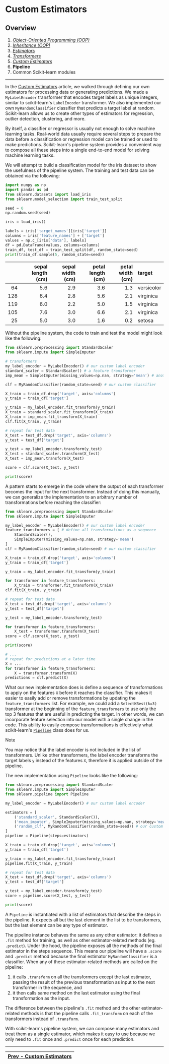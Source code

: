 # Custom Estimators

## Overview
1. [_Object-Oriented Programming (OOP)_](./object-oriented-programming.md)
2. [_Inheritance (OOP)_](./inheritance.md)
3. [_Estimators_](./estimators.md)
4. [_Transformers_](./transformers.md)
5. [_Custom Estimators_](./custom_estimators.md)
6. **Pipeline**
7. Common Scikit-learn modules

---

In the [Custom Estimators](./custom_estimators.md) article, we walked through defining our own estimators for processing data or generating predictions. We made a `MyLabelEncoder` transformer that encodes target labels as unique integers, similar to scikit-learn's `LabelEncoder` transformer. We also implemented our own `MyRandomClassifier` classifier that predicts a target label at random. Scikit-learn allows us to create other types of estimators for regression, outlier detection, clustering, and more.

By itself, a classifier or regressor is usually not enough to solve machine learning tasks. Real-world data usually require several steps to prepare the data before a classification or regression model can be trained or used to make predictions. Scikit-learn's pipeline system provides a convenient way to compose all these steps into a single end-to-end model for solving machine learning tasks.

We will attempt to build a classification model for the iris dataset to show the usefulness of the pipeline system. The training and test data can be obtained via the following:
```python
import numpy as np
import pandas as pd
from sklearn.datasets import load_iris
from sklearn.model_selection import train_test_split

seed = 0
np.random.seed(seed)

iris = load_iris()

labels = iris['target_names'][iris['target']]
columns = iris['feature_names'] + ['target']
values = np.c_[iris['data'], labels]
df = pd.DataFrame(values, columns=columns)
train_df, test_df = train_test_split(df, random_state=seed)
print(train_df.sample(5, random_state=seed))
```

|     | sepal length (cm) | sepal width (cm) | petal length (cm) | petal width (cm) | target     |
| --: | ----------------: | ---------------: | ----------------: | ---------------: | :--------- |
|  64 |               5.6 |              2.9 |               3.6 |              1.3 | versicolor |
| 128 |               6.4 |              2.8 |               5.6 |              2.1 | virginica  |
| 119 |               6.0 |              2.2 |               5.0 |              1.5 | virginica  |
| 105 |               7.6 |              3.0 |               6.6 |              2.1 | virginica  |
|  25 |               5.0 |              3.0 |               1.6 |              0.2 | setosa     |

Without the pipeline system, the code to train and test the model might look like the following:
```python
from sklearn.preprocessing import StandardScaler
from sklearn.impute import SimpleImputer

# transformers
my_label_encoder = MyLabelEncoder() # our custom label encoder
standard_scaler = StandardScaler() # a feature transformer
imp_mean = SimpleImputer(missing_values=np.nan, strategy='mean') # another feature transformer

clf = MyRandomClassifier(random_state=seed) # our custom classifier

X_train = train_df.drop('target', axis='columns')
y_train = train_df['target']

y_train = my_label_encoder.fit_transform(y_train)
X_train = standard_scaler.fit_transform(X_train)
X_train = imp_mean.fit_transform(X_train)
clf.fit(X_train, y_train)

# repeat for test data
X_test = test_df.drop('target', axis='columns')
y_test = test_df['target']

y_test = my_label_encoder.transform(y_test)
X_test = standard_scaler.transform(X_test)
X_test = imp_mean.transform(X_test)

score = clf.score(X_test, y_test)

print(score)
```

A pattern starts to emerge in the code where the output of each transformer becomes the input for the next transformer. Instead of doing this manually, we can generalize the implementation to an arbitrary number of transformations before reaching the classifier:
```python
from sklearn.preprocessing import StandardScaler
from sklearn.impute import SimpleImputer

my_label_encoder = MyLabelEncoder() # our custom label encoder
feature_transformers = [ # define all transformations as a sequence
	StandardScaler(),
	SimpleImputer(missing_values=np.nan, strategy='mean')
]
clf = MyRandomClassifier(random_state=seed) # our custom classifier

X_train = train_df.drop('target', axis='columns')
y_train = train_df['target']

y_train = my_label_encoder.fit_transform(y_train)

for transformer in feature_transformers:
	X_train = transformer.fit_transform(X_train)
clf.fit(X_train, y_train)

# repeat for test data
X_test = test_df.drop('target', axis='columns')
y_test = test_df['target']

y_test = my_label_encoder.transform(y_test)

for transformer in feature_transformers:
	X_test = transformer.transform(X_test)
score = clf.score(X_test, y_test)

print(score)

# ...
# repeat for predictions at a later time
X = ...
for transformer in feature_transformers:
	X = transformer.transform(X)
predictions = clf.predict(X)

```

What our new implementation does is define a sequence of transformations to apply on the features `X` before it reaches the classifier. This makes it easier to easily add or remove transformations by updating the `feature_transformers` list. For example, we could add a `SelectKBest(k=3)` transformer at the beginning of the `feature_transformers` to use only the top 3 features that are useful in predicting the target. In other words, we can incorporate feature selection into our model with a single change in the code. This ability to easily compose transformations is effectively what scikit-learn's [`Pipeline`](https://scikit-learn.org/1.5/modules/generated/sklearn.pipeline.Pipeline.html) class does for us.

> [!NOTE]
> You may notice that the label encoder is not included in the list of transformers. Unlike other transformers, the label encoder transforms the target labels `y` instead of the features `X`, therefore it is applied outside of the pipeline.

The new implementation using `Pipeline` looks like the following:
```python
from sklearn.preprocessing import StandardScaler
from sklearn.impute import SimpleImputer
from sklearn.pipeline import Pipeline

my_label_encoder = MyLabelEncoder() # our custom label encoder

estimators = [
	('standard_scaler', StandardScaler()),
	('mean_imputer', SimpleImputer(missing_values=np.nan, strategy='mean')),
	('random_clf', MyRandomClassifier(random_state=seed)) # our custom classifier
]
pipeline = Pipeline(steps=estimators)

X_train = train_df.drop('target', axis='columns')
y_train = train_df['target']

y_train = my_label_encoder.fit_transform(y_train)
pipeline.fit(X_train, y_train)

# repeat for test data
X_test = test_df.drop('target', axis='columns')
y_test = test_df['target']

y_test = my_label_encoder.transform(y_test)
score = pipeline.score(X_test, y_test)

print(score)
```

A `Pipeline` is instantiated with a list of estimators that describe the steps in the pipeline. It expects all but the last element in the list to be transformers, but the last element can be any type of estimator.

The pipeline instance behaves the same as any other estimator: it defines a `.fit` method for training, as well as other estimator-related methods (eg. `.predict`). Under the hood, the pipeline exposes all the methods of the final estimator in the steps sequence. This means our pipeline will have a `.score` and `.predict` method because the final estimator `MyRandomClassifier` is a classifier. When any of these estimator-related methods are called on the pipeline:
1.  it calls `.transform` on all the transformers except the last estimator, passing the result of the previous transformation as input to the next transformer in the sequence, and
2. it then calls same method on the last estimator using the final transformation as the input.

The difference between the pipeline's `.fit` method and the other estimator-related methods is that the pipeline calls `.fit_transform` on each of the transformers instead of `.transform`.

With scikit-learn's pipeline system, we can compose many estimators and treat them as a single estimator, which makes it easy to use because we only need to `.fit` once and `.predict` once for each prediction.

---
| [Prev - Custom Estimators](./custom_estimators.md) |
|:-------------------------------------|
